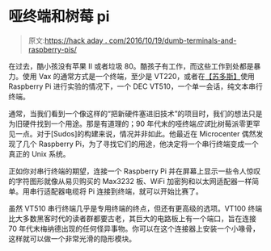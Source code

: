 # 哑终端和树莓 pi

> 原文:[https://hack aday . com/2016/10/19/dumb-terminals-and-raspberry-pis/](https://hackaday.com/2016/10/19/dumb-terminals-and-raspberry-pis/)

在过去，酷小孩没有苹果 II 或者垃圾 80。酷孩子有工作，而这些工作到处都是暴力。使用 Vax 的通常方式是一个终端，至少是 VT220，或者在[【苏多斯】](https://sudos.wordpress.com/2016/10/18/the-vt510-the-raspi-zero-part-ii/)使用 Raspberry Pi 进行实验的情况下，一个 DEC VT510，一个单一会话，纯文本串行终端。

通常，当我们看到一个像这样的“把新硬件塞进旧技术”的项目时，我们的想法只是为旧硬件找到一个用途。那是有道理的；90 年代末的哑终端*应该*比树莓派零更罕见一点。对于[Sudos]的构建来说，情况并非如此。他最近在 Microcenter 偶然发现了几个 Raspberry Pi，为了寻找它们的用途，他决定将一个串行终端变成一个真正的 Unix 系统。

正如你对串行终端的期望，连接一个 Raspberry Pi 并在屏幕上显示一些令人惊叹的字符图形就像从易贝购买的 Max3232 板、WiFi 加密狗和以太网适配器一样简单。用串行适配器电缆将 Pi 连接到终端，就可以开始比赛了。

虽然 VT510 串行终端几乎是专用终端的终点，但还有更高级的选项。VT100 终端比大多数黑客时代的读者群都要古老，其巨大的电路板上有一个端口，旨在连接 70 年代末梅纳德出现的任何怪异事物。你可以在这个连接器上安装一个小喙骨，这样就可以做一个非常光滑的隐形模块。